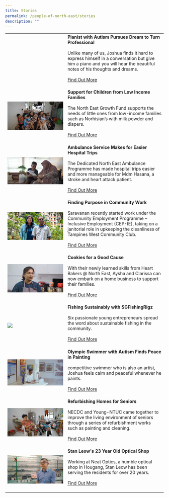```yaml
---
title: Stories
permalink: /people-of-north-east/stories
description: ""
---
```

|  | |
| -------- | -------- |
|     | **Pianist with Autism Pursues Dream to Turn Professional** <br/><br/>Unlike many of us, Joshua finds it hard to express himself in a conversation but give him a piano and you will hear the beautiful notes of his thoughts and dreams. <br/><br/> [Find Out More](/people-of-north-east/pianist-with-autism-pursues-dream-to-turn-professional)<br/><br/>
|   ![](/images/People%20of%20North%20East/Norhisian.png)   | **Support for Children from Low Income Families**<br/><br/> The North East Growth Fund supports the needs of little ones from low-income families such as Norhisian’s with milk powder and diapers. <br/><br/> [Find Out More](/people-of-north-east/support-for-children-from-low-income-families)<br/><br/>
|   ![](/images/People%20of%20North%20East/Mdm%20Hasana.png)   | **Ambulance Service Makes for Easier Hospital Trips**<br/><br/>The Dedicated North East Ambulance Programme has made hospital trips easier and more manageable for Mdm Hasana, a stroke and heart attack patient. <br/><br/> [Find Out More](/people-of-north-east/ambulance-service-makes-for-easier-hospital-trips)<br/><br/>
|  ![](/images/People%20of%20North%20East/Saravanan.png)    | **Finding Purpose in Community Work** <br/><br/>Saravanan recently started work under the Community Employment Programme – Inclusive Employment (CEP-IE), taking on a janitorial role in upkeeping the cleanliness of Tampines West Community Club. <br/><br/> [Find Out More](/people-of-north-east/finding-purpose-in-community-work)<br/><br/>
|   ![](/images/People%20of%20North%20East/Aysha%20&%20Clarissa.png)   | **Cookies for a Good Cause**<br/><br/>With their newly learned skills from Heart Bakers @ North East, Aysha and Clarissa can now embark on a home business to support their families. <br/><br/> [Find Out More](/people-of-north-east/cookies-for-a-good-cause)<br/><br/>
| ![](/images/SGFishingRigz.png)     | **Fishing Sustainably with SGFishingRigz**<br/><br/>Six passionate young entrepreneurs spread the word about sustainable fishing in the community. <br/><br/> [Find Out More](/people-of-north-east/fishing-sustainably-with-sgfishingrigz)<br/><br/>
|   ![](/images/People%20of%20North%20East/Joshua%20Tang.png)   | **Olympic Swimmer with Autism Finds Peace in Painting**<br/><br/> competitive swimmer who is also an artist, Joshua feels calm and peaceful whenever he paints. <br/><br/> [Find Out More](/people-of-north-east/olympic-swimmer-with-autism-finds-peace-in-painting)<br/><br/>
|   ![](/images/People%20of%20North%20East/Project%20Refresh.png)   | **Refurbishing Homes for Seniors**<br/><br/>NECDC and Young-NTUC came together to improve the living environment of seniors through a series of refurbishment works such as painting and cleaning. <br/><br/> [Find Out More](/people-of-north-east/refurbishing-homes-for-seniors)<br/><br/>
|   ![](/images/People%20of%20North%20East/Neat%20Optics.png)   | **Stan Leow's 23 Year Old Optical Shop**<br/><br/>Working at Neat Optics, a humble optical shop in Hougang, Stan Leow has been serving the residents for over 20 years. <br/><br/> [Find Out More](/people-of-north-east/stan-leow-23-year-old-optical-shop)<br/><br/>